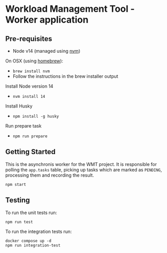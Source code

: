 # Workload Management Tool - Worker application

## Pre-requisites
- Node v14 (managed using [nvm](https://github.com/creationix/nvm))

On OSX (using [homebrew](https://brew.sh/)):

- `brew install nvm`
- Follow the instructions in the brew installer output

Install Node version 14
- `nvm install 14`

Install Husky
- `npm install -g husky`

Run prepare task
- `npm run prepare`

## Getting Started

This is the asynchronis worker for the WMT project. It is responsible for
polling the `app.tasks` table, picking up tasks which are marked as `PENDING`,
processing them and recording the result.

```shell
npm start
```

## Testing

To run the unit tests run:

```shell
npm run test
```

To run the integration tests run:
```shell
docker compose up -d
npm run integration-test
```
